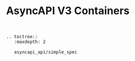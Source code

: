# AsyncAPI V3 Containers



```{eval-rst}


.. toctree::
   :maxdepth: 2

   asyncapi_api/simple_spec

```